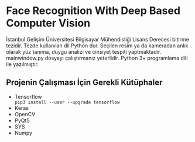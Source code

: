 # Face Recognition With Deep Based Computer Vision
İstanbul Gelişim Üniversitesi Bilgisayar Mühendisliği Lisans Derecesi bitirme tezidir. Tezde kullanılan dil Python dur. Seçilen resim ya da kameradan anlık olarak  yüz tanıma, duygu analizi ve cinsiyet tespiti yaptmaktadır. mainwindow.py dosyayı çalıştırmanız yeterlidir. Python 3+ programlama dili ile yazılmıştır.

## Projenin Çalışması İçin Gerekli Kütüphaler
<ul>
  <li>Tensorflow</li>
  <code>pip3 install --user --upgrade tensorflow</code>
  <li>Keras</li>
  <li>OpenCV</li>
  <li>PyQt5</li>
  <li>SYS</li>
  <li>Numpy</li>
</ul>
